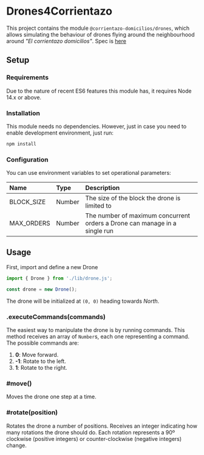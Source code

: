 # Drones4Corrientazo

This project contains the module `@corrientazo-domicilios/drones`, which allows simulating the behaviour of drones flying around the neighbourhood around _"El corrientazo domicilios"_. Spec is [here](docs/backend-dev-technical-test-.pdf)

## Setup

### Requirements

Due to the nature of recent ES6 features this module has, it requires Node 14.x or above.

### Installation

This module needs no dependencies. However, just in case you need to enable development environment, just run:

```sh
npm install
```

### Configuration

You can use environment variables to set operational parameters:

|Name|Type|Description|
|:---|:---|:----------|
|BLOCK_SIZE|Number|The size of the block the drone is limited to|
|MAX_ORDERS|Number|The number of maximum concurrent orders a Drone can manage in a single run|

## Usage

First, import and define a new Drone

```js
import { Drone } from './lib/drone.js';

const drone = new Drone();
```

The drone will be initialized at `(0, 0)` heading towards _North_.

### .executeCommands(commands)

The easiest way to manipulate the drone is by running commands. This method receives an array of `Number`s, each one representing a command. The possible commands are:

1. **0**: Move forward.
2. **-1**: Rotate to the left.
3. **1**: Rotate to the right.

### #move()

Moves the drone one step at a time.

### #rotate(position)

Rotates the drone a number of positions. Receives an integer indicating how many rotations the drone should do. Each rotation represents a 90º clockwise (positive integers) or counter-clockwise (negative integers) change.
